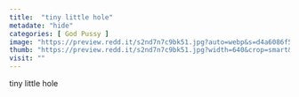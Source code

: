 ```yaml
---
title:  "tiny little hole"
metadate: "hide"
categories: [ God Pussy ]
image: "https://preview.redd.it/s2nd7n7c9bk51.jpg?auto=webp&s=d4a6086f58192e7a2162d9d7147bd1f81b19a3a0"
thumb: "https://preview.redd.it/s2nd7n7c9bk51.jpg?width=640&crop=smart&auto=webp&s=5a524155e7b00c810ed537015d8a68bdd93ee280"
visit: ""
---
```

tiny little hole
